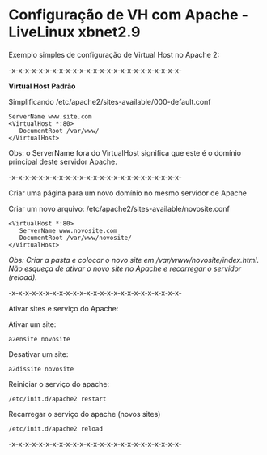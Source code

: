 #  Configuração de VH com Apache - LiveLinux xbnet2.9

Exemplo simples de configuração de Virtual Host no Apache 2:

-x-x-x-x-x-x-x-x-x-x-x-x-x-x-x-x-x-x-x-x-x-x-x-x-x-

**Virtual Host Padrão**

Simplificando /etc/apache2/sites-available/000-default.conf

```
ServerName www.site.com
<VirtualHost *:80>
   DocumentRoot /var/www/
</VirtualHost>
```

Obs: o ServerName fora do VirtualHost significa que este é o domínio principal deste servidor Apache.

-x-x-x-x-x-x-x-x-x-x-x-x-x-x-x-x-x-x-x-x-x-x-x-x-x-

Criar uma página para um novo domínio no mesmo servidor de Apache

Criar um novo arquivo: /etc/apache2/sites-available/novosite.conf

```
<VirtualHost *:80>
   ServerName www.novosite.com
   DocumentRoot /var/www/novosite/
</VirtualHost>
```

*Obs: Criar a pasta e colocar o novo site em /var/www/novosite/index.html. Não esqueça de ativar o novo site no Apache e recarregar o servidor (reload).*

-x-x-x-x-x-x-x-x-x-x-x-x-x-x-x-x-x-x-x-x-x-x-x-x-x-

Ativar sites e serviço do Apache:

Ativar um site:

`a2ensite novosite`

Desativar um site:

`a2dissite novosite`

Reiniciar o serviço do apache:

`/etc/init.d/apache2 restart`

Recarregar o serviço do apache (novos sites)

`/etc/init.d/apache2 reload`

-x-x-x-x-x-x-x-x-x-x-x-x-x-x-x-x-x-x-x-x-x-x-x-x-x- 

